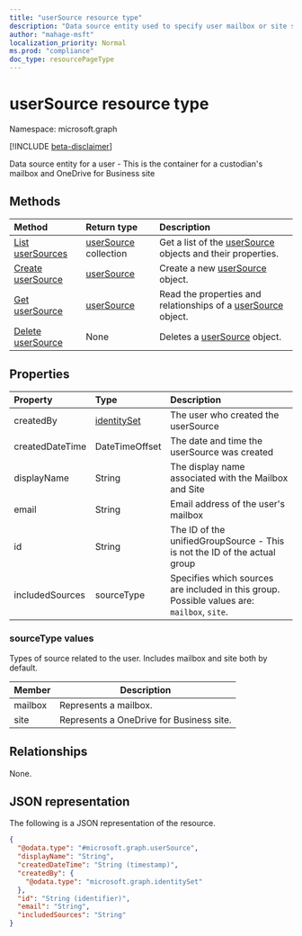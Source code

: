 ```yaml
---
title: "userSource resource type"
description: "Data source entity used to specify user mailbox or site sources."
author: "mahage-msft"
localization_priority: Normal
ms.prod: "compliance"
doc_type: resourcePageType
---
```


# userSource resource type

Namespace: microsoft.graph

[!INCLUDE [beta-disclaimer](../../includes/beta-disclaimer.md)]

Data source entity for a user - This is the container for a custodian's mailbox and OneDrive for Business site

## Methods

|Method|Return type|Description|
|:---|:---|:---|
|[List userSources](../api/usersource-list.md)|[userSource](../resources/usersource.md) collection|Get a list of the [userSource](../resources/usersource.md) objects and their properties.|
|[Create userSource](../api/usersource-create.md)|[userSource](../resources/usersource.md)|Create a new [userSource](../resources/usersource.md) object.|
|[Get userSource](../api/usersource-get.md)|[userSource](../resources/usersource.md)|Read the properties and relationships of a [userSource](../resources/usersource.md) object.|
|[Delete userSource](../api/usersource-delete.md)|None|Deletes a [userSource](../resources/usersource.md) object.|

## Properties

|Property|Type|Description|
|:---|:---|:---|
|createdBy|[identitySet](../resources/identityset.md)|The user who created the userSource|
|createdDateTime|DateTimeOffset|The date and time the userSource was created|
|displayName|String|The display name associated with the Mailbox and Site|
|email|String|Email address of the user's mailbox|
|id|String|The ID of the unifiedGroupSource - This is not the ID of the actual group|
|includedSources|sourceType|Specifies which sources are included in this group. Possible values are: `mailbox`, `site`.|

### sourceType values

Types of source related to the user. Includes mailbox and site both by default.

|Member|Description|
|:----|-----------|
|mailbox|Represents a mailbox.|
|site|Represents a OneDrive for Business site.|

## Relationships

None.

## JSON representation

The following is a JSON representation of the resource.
<!-- {
  "blockType": "resource",
  "keyProperty": "id",
  "@odata.type": "microsoft.graph.userSource",
  "baseType": "microsoft.compliance.ediscovery.contract.dataSource",
  "openType": false
}
-->

``` json
{
  "@odata.type": "#microsoft.graph.userSource",
  "displayName": "String",
  "createdDateTime": "String (timestamp)",
  "createdBy": {
    "@odata.type": "microsoft.graph.identitySet"
  },
  "id": "String (identifier)",
  "email": "String",
  "includedSources": "String"
}
```
